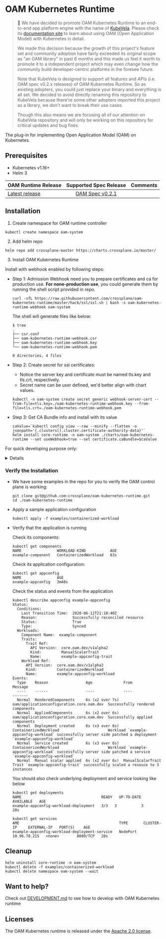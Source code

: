 # OAM Kubernetes Runtime

> :tada: We have decided to promote OAM Kubernetes Runtime to an end-to-end app platform engine with the name of [KubeVela](https://github.com/oam-dev/kubevela). Please check its [documentation site](https://kubevela.io) to learn about using OAM (Open Application Model) with Kubernetes in detail.
>
> We made this decision because the growth of this project's feature set and community adoption have fairly exceeded its original scope as "an OAM library" in past 6 months and this made us feel it worth to promote it to a independent project which may even change how the community build developer-centric platforms in the foresee future.
>
> Note that KubeVela is designed to support all features and APIs (i.e. OAM spec v0.2.x releases) of OAM Kubernetes Runtime. So as existing adopters, you could just replace your binary and everything is all set. We decided to avoid directly renaming this repository to KubeVela because there're some other adopters imported this project as a library, we don't want to break their use cases.
>
> Though this also means we are focusing all of our attention on KubeVela repository and will only be working on this repository for critical updates and bug fixes.

The plug-in for implementing Open Application Model (OAM) on Kubernetes. 

## Prerequisites

- Kubernetes v1.16+
- Helm 3

|   OAM Runtime Release    |         Supported Spec Release          |          Comments          |
| :---------------------------- | :--------------------------------: |  :--------------------------------: |
| [Latest release](https://github.com/crossplane/oam-kubernetes-runtime/releases) | [OAM Spec v0.2.1](https://github.com/oam-dev/spec/blob/v0.2.1/SPEC_LATEST_STABLE.md)  | |

## Installation

1. Create namespace for OAM runtime controller

```shell script
kubectl create namespace oam-system
```

2. Add helm repo

```console
helm repo add crossplane-master https://charts.crossplane.io/master/
```

3. Install OAM Kubernetes Runtime


Install with webhook enabled by following steps:

  - Step 1: Admission Webhook need you to prepare certificates and ca for production use.
    **For none-production use**, you could generate them by running the shell script provided in repo.
    ```shell script
    curl -sfL https://raw.githubusercontent.com/crossplane/oam-kubernetes-runtime/master/hack/ssl/ssl.sh | bash -s oam-kubernetes-runtime-webhook oam-system
    ```

    The shell will generate files like below:

    ```console
    $ tree
    .
    ├── csr.conf
    ├── oam-kubernetes-runtime-webhook.csr
    ├── oam-kubernetes-runtime-webhook.key
    └── oam-kubernetes-runtime-webhook.pem
    
    0 directories, 4 files
    ```

  - Step 2: Create secret for ssl certificates:
    * Notice the server key and certificate must be named tls.key and tls.crt, respectively.
    * Secret name can be user defined, we'd better align with chart values.

    ```shell script
    kubectl -n oam-system create secret generic webhook-server-cert --from-file=tls.key=./oam-kubernetes-runtime-webhook.key --from-file=tls.crt=./oam-kubernetes-runtime-webhook.pem
    ```

  - Step 3: Get CA Bundle info and install with its value

    ```shell script
    caValue=`kubectl config view --raw --minify --flatten -o jsonpath='{.clusters[].cluster.certificate-authority-data}'`
    helm install core-runtime -n oam-system ./charts/oam-kubernetes-runtime --set useWebhook=true --set certificate.caBundle=$caValue 
    ```

For quick developing purpose only:

<details>

You can install this lib without webhook by:

```
helm install oam --namespace oam-system crossplane-master/oam-kubernetes-runtime --devel
```

But be aware that in this case, you will lose critical validations and injections required by OAM control plane. Only do this when you know what you are doing.

</details>


### Verify the Installation

* We have some examples in the repo for you to verify the OAM control plane is working:

  ```shell script
  git clone git@github.com:crossplane/oam-kubernetes-runtime.git	
  cd ./oam-kubernetes-runtime	
  ```

* Apply a sample application configuration

  ```shell script
  kubectl apply -f examples/containerized-workload
  ```

* Verify that the application is running

  Check its components:

  ```console
  kubectl get components
  NAME                WORKLOAD-KIND           AGE
  example-component   ContainerizedWorkload   63s
  ```

  Check its application configuration:

  ```console
  kubectl get appconfig
  NAME                AGE
  example-appconfig   3m48s
  ```

  Check the status and events from the application   
  ```console
  kubectl describe appconfig example-appconfig
  Status:
    Conditions:
      Last Transition Time:  2020-06-12T21:18:40Z
      Reason:                Successfully reconciled resource
      Status:                True
      Type:                  Synced
    Workloads:
      Component Name:  example-component
      Traits:
        Trait Ref:
          API Version:  core.oam.dev/v1alpha2
          Kind:         ManualScalerTrait
          Name:         example-appconfig-trait
      Workload Ref:
        API Version:  core.oam.dev/v1alpha2
        Kind:         ContainerizedWorkload
        Name:         example-appconfig-workload
  Events:
    Type    Reason                 Age              From                                       Message
    ----    ------                 ----             ----                                       -------
    Normal  RenderedComponents     6s (x2 over 7s)  oam/applicationconfiguration.core.oam.dev  Successfully rendered components
    Normal  AppliedComponents      6s (x2 over 6s)  oam/applicationconfiguration.core.oam.dev  Successfully applied components
    Normal  Deployment created     6s (x3 over 6s)  ContainerizedWorkload                      Workload `example-appconfig-workload` successfully server side patched a deployment `example-appconfig-workload`
    Normal  Service created        6s (x3 over 6s)  ContainerizedWorkload                      Workload `example-appconfig-workload` successfully server side patched a service `example-appconfig-workload`
    Normal  Manual scalar applied  6s (x2 over 6s)  ManualScalarTrait                          Trait `example-appconfig-trait` successfully scaled a resouce to 3 instances

  ```

  You should also check underlying deployment and service looking like below
  ```console
  kubectl get deployments
  NAME                                    READY   UP-TO-DATE   AVAILABLE   AGE
  example-appconfig-workload-deployment   3/3   3           3              28s
  ```

  ```console
  kubectl get services
  AME                                             TYPE       CLUSTER-IP     EXTERNAL-IP   PORT(S)    AGE
  example-appconfig-workload-deployment-service   NodePort   10.96.78.215   <none>        8080/TCP   28s
  ```

## Cleanup
```console
helm uninstall core-runtime -n oam-system
kubectl delete -f examples/containerized-workload
kubectl delete namespace oam-system --wait
```

## Want to help?
Check out [DEVELOPMENT.md](./DEVELOPMENT.md) to see how to develop with OAM Kubernetes runtime

## Licenses
The OAM Kubernetes runtime is released under the [Apache 2.0 license](LICENSE).
